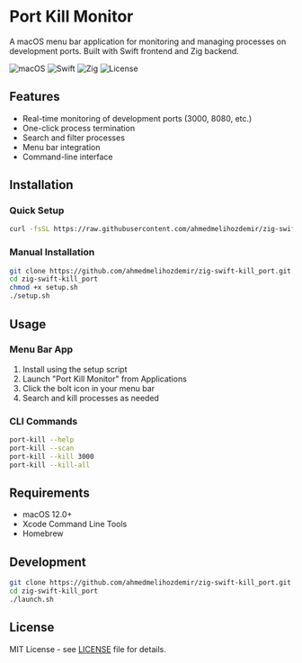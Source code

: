 # Port Kill Monitor

A macOS menu bar application for monitoring and managing processes on development ports. Built with Swift frontend and Zig backend.

![macOS](https://img.shields.io/badge/macOS-12.0+-blue) ![Swift](https://img.shields.io/badge/Swift-5.5+-orange) ![Zig](https://img.shields.io/badge/Zig-0.15+-green) ![License](https://img.shields.io/badge/License-MIT-green)

## Features

- Real-time monitoring of development ports (3000, 8080, etc.)
- One-click process termination
- Search and filter processes
- Menu bar integration
- Command-line interface

## Installation

### Quick Setup

```bash
curl -fsSL https://raw.githubusercontent.com/ahmedmelihozdemir/zig-swift-kill_port/main/setup.sh | bash
```

### Manual Installation

```bash
git clone https://github.com/ahmedmelihozdemir/zig-swift-kill_port.git
cd zig-swift-kill_port
chmod +x setup.sh
./setup.sh
```

## Usage

### Menu Bar App

1. Install using the setup script
2. Launch "Port Kill Monitor" from Applications
3. Click the bolt icon in your menu bar
4. Search and kill processes as needed

### CLI Commands

```bash
port-kill --help
port-kill --scan
port-kill --kill 3000
port-kill --kill-all
```

## Requirements

- macOS 12.0+
- Xcode Command Line Tools
- Homebrew

## Development

```bash
git clone https://github.com/ahmedmelihozdemir/zig-swift-kill_port.git
cd zig-swift-kill_port
./launch.sh
```

## License

MIT License - see [LICENSE](LICENSE) file for details.